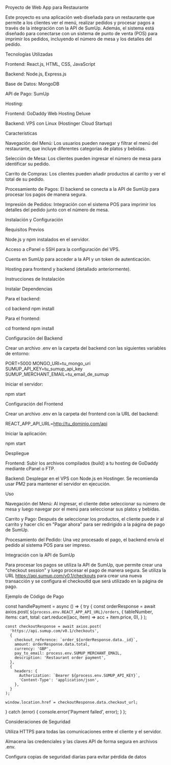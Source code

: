 Proyecto de Web App para Restaurante

Este proyecto es una aplicación web diseñada para un restaurante que permite a los clientes ver el menú, realizar pedidos y procesar pagos a través de la integración con la API de SumUp. Además, el sistema está diseñado para conectarse con un sistema de punto de venta (POS) para imprimir los pedidos, incluyendo el número de mesa y los detalles del pedido.

Tecnologías Utilizadas

Frontend: React.js, HTML, CSS, JavaScript

Backend: Node.js, Express.js

Base de Datos: MongoDB

API de Pago: SumUp

Hosting:

Frontend: GoDaddy Web Hosting Deluxe

Backend: VPS con Linux (Hostinger Cloud Startup)


Características

Navegación del Menú: Los usuarios pueden navegar y filtrar el menú del restaurante, que incluye diferentes categorías de platos y bebidas.

Selección de Mesa: Los clientes pueden ingresar el número de mesa para identificar su pedido.

Carrito de Compras: Los clientes pueden añadir productos al carrito y ver el total de su pedido.

Procesamiento de Pagos: El backend se conecta a la API de SumUp para procesar los pagos de manera segura.

Impresión de Pedidos: Integración con el sistema POS para imprimir los detalles del pedido junto con el número de mesa.

Instalación y Configuración

Requisitos Previos

Node.js y npm instalados en el servidor.

Acceso a cPanel o SSH para la configuración del VPS.

Cuenta en SumUp para acceder a la API y un token de autenticación.

Hosting para frontend y backend (detallado anteriormente).

Instrucciones de Instalación



Instalar Dependencias

Para el backend:

cd backend
npm install

Para el frontend:

cd frontend
npm install

Configuración del Backend

Crear un archivo .env en la carpeta del backend con las siguientes variables de entorno:

PORT=5000
MONGO_URI=tu_mongo_uri
SUMUP_API_KEY=tu_sumup_api_key
SUMUP_MERCHANT_EMAIL=tu_email_de_sumup

Iniciar el servidor:

npm start

Configuración del Frontend

Crear un archivo .env en la carpeta del frontend con la URL del backend:

REACT_APP_API_URL=http://tu_dominio.com/api

Iniciar la aplicación:

npm start

Despliegue

Frontend: Subir los archivos compilados (build) a tu hosting de GoDaddy mediante cPanel o FTP.

Backend: Desplegar en el VPS con Node.js en Hostinger. Se recomienda usar PM2 para mantener el servidor en ejecución.



Uso

Navegación del Menú: Al ingresar, el cliente debe seleccionar su número de mesa y luego navegar por el menú para seleccionar sus platos y bebidas.

Carrito y Pago: Después de seleccionar los productos, el cliente puede ir al carrito y hacer clic en "Pagar ahora" para ser redirigido a la página de pago de SumUp.

Procesamiento del Pedido: Una vez procesado el pago, el backend envía el pedido al sistema POS para ser impreso.

Integración con la API de SumUp

Para procesar los pagos se utiliza la API de SumUp, que permite crear una "checkout session" y luego procesar el pago de manera segura. Se utiliza la URL https://api.sumup.com/v0.1/checkouts para crear una nueva transacción y se configura el checkoutId que será utilizado en la página de pago.

Ejemplo de Código de Pago

const handlePayment = async () => {
  try {
    const orderResponse = await axios.post(
      `${process.env.REACT_APP_API_URL}/orders`,
      {
        tableNumber,
        items: cart,
        total: cart.reduce((acc, item) => acc + item.price, 0),
      }
    );

    const checkoutResponse = await axios.post(
      'https://api.sumup.com/v0.1/checkouts',
      {
        checkout_reference: `order_${orderResponse.data._id}`,
        amount: orderResponse.data.total,
        currency: 'GBP',
        pay_to_email: process.env.SUMUP_MERCHANT_EMAIL,
        description: 'Restaurant order payment',
      },
      {
        headers: {
          Authorization: `Bearer ${process.env.SUMUP_API_KEY}`,
          'Content-Type': 'application/json',
        },
      }
    );

    window.location.href = checkoutResponse.data.checkout_url;
  } catch (error) {
    console.error('Payment failed', error);
  }
};

Consideraciones de Seguridad

Utiliza HTTPS para todas las comunicaciones entre el cliente y el servidor.

Almacena las credenciales y las claves API de forma segura en archivos .env.

Configura copias de seguridad diarias para evitar pérdida de datos

